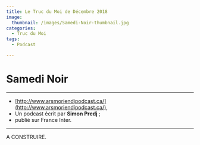 ```yaml
---
title: Le Truc du Moi de Décembre 2018
image: 
  thumbnail: /images/Samedi-Noir-thumbnail.jpg
categories:
  - Truc du Moi
tags:
  - Podcast

---
```


# Samedi Noir

---

- [http://www.arsmoriendipodcast.ca/](http://www.arsmoriendipodcast.ca/),
- Un podcast écrit par **Simon Predj** ;
- publié sur France Inter. 

---

A CONSTRUIRE. 